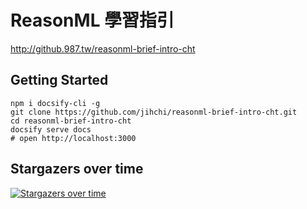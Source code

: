 # ReasonML 學習指引

http://github.987.tw/reasonml-brief-intro-cht

## Getting Started

```
npm i docsify-cli -g
git clone https://github.com/jihchi/reasonml-brief-intro-cht.git
cd reasonml-brief-intro-cht
docsify serve docs
# open http://localhost:3000
```

## Stargazers over time

[![Stargazers over time](https://starchart.cc/jihchi/reasonml-brief-intro-cht.svg)](https://starchart.cc/jihchi/reasonml-brief-intro-cht)

